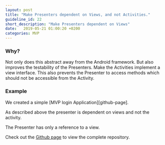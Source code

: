 ```yaml
---
layout: post
title: "Make Presenters dependent on Views, and not Activities."
guideline_id: 22
short_description: "Make Presenters dependent on Views"
date:   2019-05-21 01:00:20 +0200
categories: MVP
---
```

<h3>Why?</h3>
Not only does this abstract away from the Android framework. 
But also improves the testability of the Presenters. 
Make the Activities implement a view interface. 
This also prevents the Presenter to access methods which should not be accessible from the Activity. 

<h3>Example</h3>
We created a simple [MVP login Application][github-page].

As described above the presenter is dependent on views and not the activity.

<script src="https://gist.github.com/Geertdepont/fc1bed409951ee9254f7aeeb7d6f4de6.js"></script>

The Presenter has only a reference to a view.

Check out the [Github page][github-page] to view the complete repository.

[github-page]: https://github.com/Geertdepont/bachelor_thesis/tree/master/MVPLogin